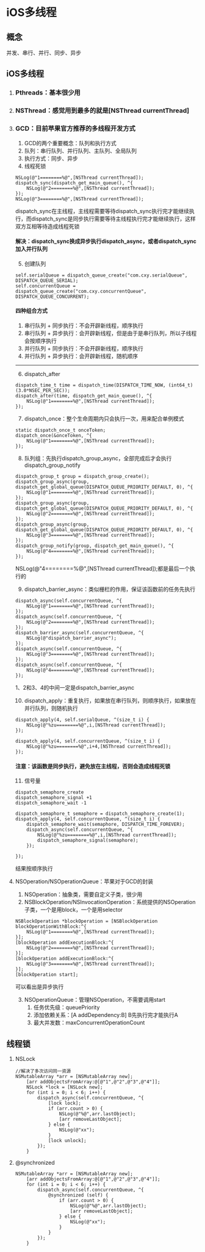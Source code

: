 # iOS多线程
## 概念
并发、串行、并行、同步、异步
## iOS多线程
1. ### Pthreads：基本很少用
2. ### NSThread：感觉用到最多的就是[NSThread currentThread]
1. ### GCD：目前苹果官方推荐的多线程开发方式
    1. GCD的两个重要概念：队列和执行方式
    2. 队列：串行队列、并行队列、主队列、全局队列
    3. 执行方式：同步、异步
    4. 线程死锁
    ```
    NSLog(@"1========%@",[NSThread currentThread]);
    dispatch_sync(dispatch_get_main_queue(), ^{
        NSLog(@"2========%@",[NSThread currentThread]);
    });
    NSLog(@"3========%@",[NSThread currentThread]);
    ```
    dispatch_sync在主线程，主线程需要等待dispatch_sync执行完才能继续执行，而dispatch_sync是同步执行需要等待主线程执行完才能继续执行，这样双方互相等待造成线程死锁
    #### 解决：dispatch_sync换成异步执行dispatch_async，或者dispatch_sync加入并行队列
    5. 创建队列
    ```
    self.serialQueue = dispatch_queue_create("com.cxy.serialQueue", DISPATCH_QUEUE_SERIAL);
    self.concurrentQueue = dispatch_queue_create("com.cxy.concurrentQueue", DISPATCH_QUEUE_CONCURRENT);
    ```
    #### 四种组合方式
    1. 串行队列 + 同步执行：不会开辟新线程，顺序执行
    2. 串行队列 + 异步执行：会开辟新线程，但是由于是串行队列，所以子线程会按顺序执行
    3. 并行队列 + 同步执行：不会开辟新线程，顺序执行
    4. 并行队列 + 异步执行：会开辟新线程，随机顺序
    ***
    6. dispatch_after
    ```
    dispatch_time_t time = dispatch_time(DISPATCH_TIME_NOW, (int64_t)(3.0*NSEC_PER_SEC));
    dispatch_after(time, dispatch_get_main_queue(), ^{
        NSLog(@"1========%@",[NSThread currentThread]);
    });
    ```
    7. dispatch_once：整个生命周期内只会执行一次，用来配合单例模式
    ```
    static dispatch_once_t onceToken;
    dispatch_once(&onceToken, ^{
        NSLog(@"1========%@",[NSThread currentThread]);
    });
    ```
    8. 队列组：先执行dispatch_group_async，全部完成后才会执行dispatch_group_notify
    ```
    dispatch_group_t group = dispatch_group_create();
    dispatch_group_async(group, dispatch_get_global_queue(DISPATCH_QUEUE_PRIORITY_DEFAULT, 0), ^{
        NSLog(@"1========%@",[NSThread currentThread]);
    });
    dispatch_group_async(group, dispatch_get_global_queue(DISPATCH_QUEUE_PRIORITY_DEFAULT, 0), ^{
        NSLog(@"2========%@",[NSThread currentThread]);
    });
    dispatch_group_async(group, dispatch_get_global_queue(DISPATCH_QUEUE_PRIORITY_DEFAULT, 0), ^{
        NSLog(@"3========%@",[NSThread currentThread]);
    });
    dispatch_group_notify(group, dispatch_get_main_queue(), ^{
        NSLog(@"4========%@",[NSThread currentThread]);
    });
    ```
    NSLog(@"4========%@",[NSThread currentThread]);都是最后一个执行的

    9. dispatch_barrier_async：类似栅栏的作用，保证该函数前的任务先执行
    ```
    dispatch_async(self.concurrentQueue, ^{
        NSLog(@"1========%@",[NSThread currentThread]);
    });
    dispatch_async(self.concurrentQueue, ^{
        NSLog(@"2========%@",[NSThread currentThread]);
    });
    dispatch_barrier_async(self.concurrentQueue, ^{
        NSLog(@"dispatch_barrier_async");
    });
    dispatch_async(self.concurrentQueue, ^{
        NSLog(@"3========%@",[NSThread currentThread]);
    });
    dispatch_async(self.concurrentQueue, ^{
        NSLog(@"4========%@",[NSThread currentThread]);
    });
    ```
    1、2和3、4的中间一定是dispatch_barrier_async

    10. dispatch_apply：重复执行，如果放在串行队列，则顺序执行，如果放在并行队列，则随机执行
    ```
    dispatch_apply(4, self.serialQueue, ^(size_t i) {
        NSLog(@"%zu========%@",i,[NSThread currentThread]);
    });
    
    dispatch_apply(4, self.concurrentQueue, ^(size_t i) {
        NSLog(@"%zu========%@",i+4,[NSThread currentThread]);
    });
    ```
    #### 注意：该函数是同步执行，避免放在主线程，否则会造成线程死锁
    11. 信号量
    ```
    dispatch_semaphore_create 
    dispatch_semaphore_signal +1
    dispatch_semaphore_wait -1
    ```
    ```
    dispatch_semaphore_t semaphore = dispatch_semaphore_create(1);
    dispatch_apply(4, self.concurrentQueue, ^(size_t i) {
        dispatch_semaphore_wait(semaphore, DISPATCH_TIME_FOREVER);
        dispatch_async(self.concurrentQueue, ^{
            NSLog(@"%zu========%@",i,[NSThread currentThread]);
            dispatch_semaphore_signal(semaphore);
        });
        
    });
    ```
    结果按顺序执行
4. NSOperation/NSOperationQueue：苹果对于GCD的封装
    1. NSOperation：抽象类，需要自定义子类，很少用
    2. NSBlockOperation/NSInvocationOperation：系统提供的NSOperation子类，一个是用block，一个是用selector
    ```
    NSBlockOperation *blockOperation = [NSBlockOperation blockOperationWithBlock:^{
        NSLog(@"1========%@",[NSThread currentThread]);
    }];
    [blockOperation addExecutionBlock:^{
        NSLog(@"2========%@",[NSThread currentThread]);
    }];
    [blockOperation addExecutionBlock:^{
        NSLog(@"3========%@",[NSThread currentThread]);
    }];
    [blockOperation start];
    ```
    可以看出是异步执行

    3. NSOperationQueue：管理NSOperation，不需要调用start
        1. 任务优先级：queuePriority
        2. 添加依赖关系：[A addDependency:B] B先执行完才能执行A
        3. 最大并发数：maxConcurrentOperationCount 
## 线程锁
1. NSLock
    ```
    //解决了多次访问同一资源
    NSMutableArray *arr = [NSMutableArray new];
        [arr addObjectsFromArray:@[@"1",@"2",@"3",@"4"]];
        NSLock *lock = [NSLock new];
        for (int i = 0; i < 6; i++) {
            dispatch_async(self.concurrentQueue, ^{
                [lock lock];
                if (arr.count > 0) {
                    NSLog(@"%@",arr.lastObject);
                    [arr removeLastObject];
                } else {
                    NSLog(@"xx");
                }
                [lock unlock];
            });
        }
    ```
2. @synchronized
    ```
    NSMutableArray *arr = [NSMutableArray new];
        [arr addObjectsFromArray:@[@"1",@"2",@"3",@"4"]];
        for (int i = 0; i < 6; i++) {
            dispatch_async(self.concurrentQueue, ^{
                @synchronized (self) {
                    if (arr.count > 0) {
                        NSLog(@"%@",arr.lastObject);
                        [arr removeLastObject];
                    } else {
                        NSLog(@"xx");
                    }
                }
            });
        }
    ```

    
